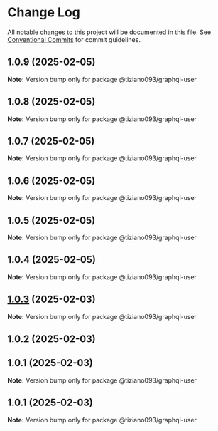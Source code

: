 # Change Log

All notable changes to this project will be documented in this file.
See [Conventional Commits](https://conventionalcommits.org) for commit guidelines.

## 1.0.9 (2025-02-05)

**Note:** Version bump only for package @tiziano093/graphql-user

## 1.0.8 (2025-02-05)

**Note:** Version bump only for package @tiziano093/graphql-user

## 1.0.7 (2025-02-05)

**Note:** Version bump only for package @tiziano093/graphql-user

## 1.0.6 (2025-02-05)

**Note:** Version bump only for package @tiziano093/graphql-user

## 1.0.5 (2025-02-05)

**Note:** Version bump only for package @tiziano093/graphql-user

## 1.0.4 (2025-02-05)

**Note:** Version bump only for package @tiziano093/graphql-user

## [1.0.3](https://github.com/tiziano093/graphql-nodeJS/compare/@tiziano093/graphql-user@1.0.2...@tiziano093/graphql-user@1.0.3) (2025-02-03)

**Note:** Version bump only for package @tiziano093/graphql-user

## 1.0.2 (2025-02-03)

## 1.0.1 (2025-02-03)

**Note:** Version bump only for package @tiziano093/graphql-user

## 1.0.1 (2025-02-03)

**Note:** Version bump only for package @tiziano093/graphql-user

